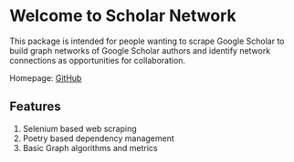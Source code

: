 # Welcome to Scholar Network

This package is intended for people wanting to scrape Google Scholar
to build graph networks of Google Scholar authors and identify network
connections as opportunities for collaboration.

Homepage: [GitHub](https://github.com/UK-IPOP/scholar-network)

## Features

1. Selenium based web scraping
2. Poetry based dependency management
3. Basic Graph algorithms and metrics
